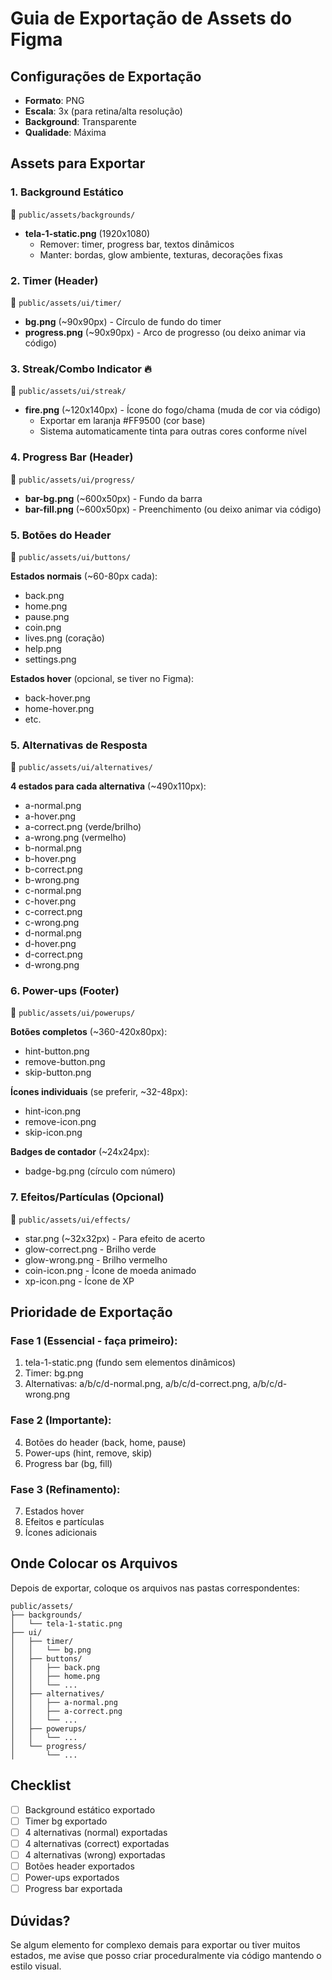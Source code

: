 # Guia de Exportação de Assets do Figma

## Configurações de Exportação
- **Formato**: PNG
- **Escala**: 3x (para retina/alta resolução)
- **Background**: Transparente
- **Qualidade**: Máxima

## Assets para Exportar

### 1. Background Estático
📁 `public/assets/backgrounds/`

- **tela-1-static.png** (1920x1080)
  - Remover: timer, progress bar, textos dinâmicos
  - Manter: bordas, glow ambiente, texturas, decorações fixas

### 2. Timer (Header)
📁 `public/assets/ui/timer/`

- **bg.png** (~90x90px) - Círculo de fundo do timer
- **progress.png** (~90x90px) - Arco de progresso (ou deixo animar via código)

### 3. Streak/Combo Indicator 🔥
📁 `public/assets/ui/streak/`

- **fire.png** (~120x140px) - Ícone do fogo/chama (muda de cor via código)
  - Exportar em laranja #FF9500 (cor base)
  - Sistema automaticamente tinta para outras cores conforme nível

### 4. Progress Bar (Header)
📁 `public/assets/ui/progress/`

- **bar-bg.png** (~600x50px) - Fundo da barra
- **bar-fill.png** (~600x50px) - Preenchimento (ou deixo animar via código)

### 5. Botões do Header
📁 `public/assets/ui/buttons/`

**Estados normais** (~60-80px cada):
- back.png
- home.png
- pause.png
- coin.png
- lives.png (coração)
- help.png
- settings.png

**Estados hover** (opcional, se tiver no Figma):
- back-hover.png
- home-hover.png
- etc.

### 5. Alternativas de Resposta
📁 `public/assets/ui/alternatives/`

**4 estados para cada alternativa** (~490x110px):
- a-normal.png
- a-hover.png
- a-correct.png (verde/brilho)
- a-wrong.png (vermelho)
- b-normal.png
- b-hover.png
- b-correct.png
- b-wrong.png
- c-normal.png
- c-hover.png
- c-correct.png
- c-wrong.png
- d-normal.png
- d-hover.png
- d-correct.png
- d-wrong.png

### 6. Power-ups (Footer)
📁 `public/assets/ui/powerups/`

**Botões completos** (~360-420x80px):
- hint-button.png
- remove-button.png
- skip-button.png

**Ícones individuais** (se preferir, ~32-48px):
- hint-icon.png
- remove-icon.png
- skip-icon.png

**Badges de contador** (~24x24px):
- badge-bg.png (círculo com número)

### 7. Efeitos/Partículas (Opcional)
📁 `public/assets/ui/effects/`

- star.png (~32x32px) - Para efeito de acerto
- glow-correct.png - Brilho verde
- glow-wrong.png - Brilho vermelho
- coin-icon.png - Ícone de moeda animado
- xp-icon.png - Ícone de XP

## Prioridade de Exportação

### Fase 1 (Essencial - faça primeiro):
1. tela-1-static.png (fundo sem elementos dinâmicos)
2. Timer: bg.png
3. Alternativas: a/b/c/d-normal.png, a/b/c/d-correct.png, a/b/c/d-wrong.png

### Fase 2 (Importante):
4. Botões do header (back, home, pause)
5. Power-ups (hint, remove, skip)
6. Progress bar (bg, fill)

### Fase 3 (Refinamento):
7. Estados hover
8. Efeitos e partículas
9. Ícones adicionais

## Onde Colocar os Arquivos

Depois de exportar, coloque os arquivos nas pastas correspondentes:

```
public/assets/
├── backgrounds/
│   └── tela-1-static.png
├── ui/
│   ├── timer/
│   │   └── bg.png
│   ├── buttons/
│   │   ├── back.png
│   │   ├── home.png
│   │   └── ...
│   ├── alternatives/
│   │   ├── a-normal.png
│   │   ├── a-correct.png
│   │   └── ...
│   ├── powerups/
│   │   └── ...
│   └── progress/
│       └── ...
```

## Checklist

- [ ] Background estático exportado
- [ ] Timer bg exportado
- [ ] 4 alternativas (normal) exportadas
- [ ] 4 alternativas (correct) exportadas
- [ ] 4 alternativas (wrong) exportadas
- [ ] Botões header exportados
- [ ] Power-ups exportados
- [ ] Progress bar exportada

## Dúvidas?

Se algum elemento for complexo demais para exportar ou tiver muitos estados, me avise que posso criar proceduralmente via código mantendo o estilo visual.
